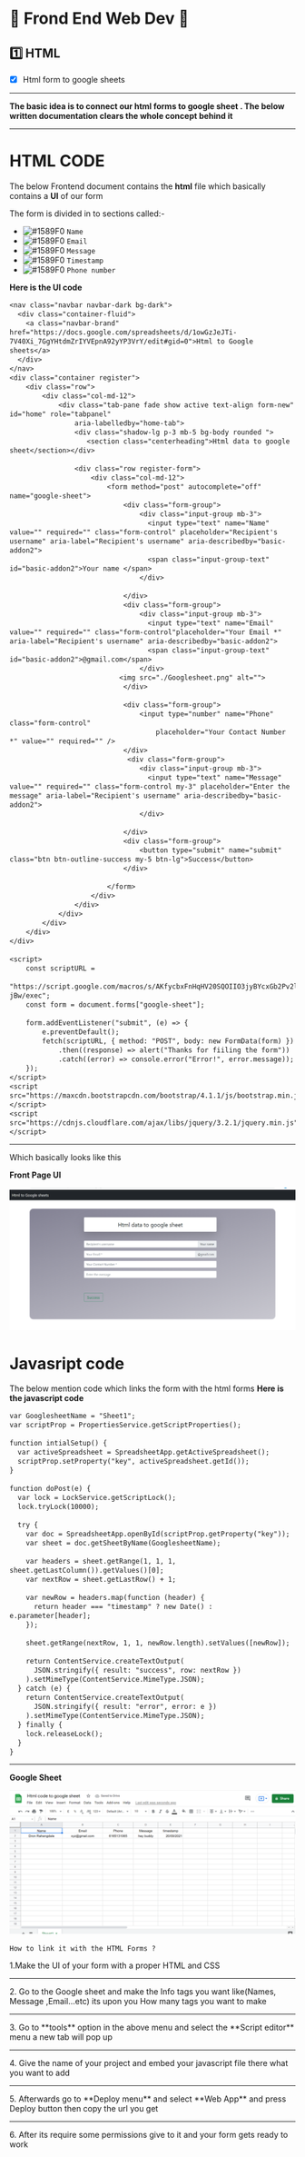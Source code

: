 # 📕 Frond End Web Dev 📕

## 1️⃣ HTML

- [x] Html form to google sheets

<hr>

**The basic idea is to connect our html forms to google sheet . The below written documentation clears the whole concept behind it** 
<hr>

# HTML CODE
 The below Frontend document contains the **html** file which basically contains a **UI** of our form

The form is divided in to sections called:-
- ![#1589F0](https://via.placeholder.com/15/1589F0/000000?text=+) `Name`
- ![#1589F0](https://via.placeholder.com/15/1589F0/000000?text=+) `Email`
- ![#1589F0](https://via.placeholder.com/15/1589F0/000000?text=+) `Message`
- ![#1589F0](https://via.placeholder.com/15/1589F0/000000?text=+) `Timestamp`
- ![#1589F0](https://via.placeholder.com/15/1589F0/000000?text=+) `Phone number`


**Here is the UI code**
<!DOCTYPE html>
<html lang="en">

<head>
    <meta charset="UTF-8" />
    <meta name="viewport" content="width=device-width, initial-scale=1.0" />
    <title>Document</title>
    <link href="https://cdn.jsdelivr.net/npm/bootstrap@5.1.1/dist/css/bootstrap.min.css" rel="stylesheet" integrity="sha384-F3w7mX95PdgyTmZZMECAngseQB83DfGTowi0iMjiWaeVhAn4FJkqJByhZMI3AhiU" crossorigin="anonymous">
    <style>
        .form-new {
            margin-right: 22%;
            margin-left: 20%;
        }
        .heading {
            width: 150%;
            display: flex;
            justify-content: center;
            align-items: center;
            color: #e9ecef;
            font-size: 45px;
            font-family: Arial, Helvetica, sans-serif;
        }
        .register {
            background: linear-gradient(162.29deg, rgba(62, 60, 88, 0.64) 0.99%, rgba(23, 22, 40, 0) 179.83%);
            border-radius: 20px;
            box-sizing: border-box;
            margin-top: 3%;
            padding: 3%;
        }
        .centerheading{
            font-size: 30px;
            display: flex;
            justify-content: center;  
        }
    </style>
</head>

<body>

    <nav class="navbar navbar-dark bg-dark">
      <div class="container-fluid">
        <a class="navbar-brand" href="https://docs.google.com/spreadsheets/d/1owGzJeJTi-7V40Xi_7GgYHtdmZrIYVEpnA92yYP3VrY/edit#gid=0">Html to Google sheets</a>
      </div>
    </nav>
    <div class="container register">
        <div class="row">
            <div class="col-md-12">
                <div class="tab-pane fade show active text-align form-new" id="home" role="tabpanel"
                    aria-labelledby="home-tab">
                    <div class="shadow-lg p-3 mb-5 bg-body rounded ">
                       <section class="centerheading">Html data to google sheet</section></div>
                   
                    <div class="row register-form">
                        <div class="col-md-12">
                            <form method="post" autocomplete="off" name="google-sheet">
                                <div class="form-group">
                                    <div class="input-group mb-3">
                                      <input type="text" name="Name"   value="" required="" class="form-control" placeholder="Recipient's username" aria-label="Recipient's username" aria-describedby="basic-addon2">
                                      <span class="input-group-text" id="basic-addon2">Your name </span>
                                    </div>
                                  
                                </div>
                                <div class="form-group">
                                    <div class="input-group mb-3">
                                      <input type="text" name="Email"  value="" required="" class="form-control"placeholder="Your Email *" aria-label="Recipient's username" aria-describedby="basic-addon2">
                                      <span class="input-group-text" id="basic-addon2">@gmail.com</span>
                                    </div>
                               <img src="./Googlesheet.png" alt="">
                                </div>
                              
                                <div class="form-group">
                                    <input type="number" name="Phone" class="form-control"
                                        placeholder="Your Contact Number *" value="" required="" />
                                </div>
                                 <div class="form-group">
                                    <div class="input-group mb-3">
                                      <input type="text" name="Message"   value="" required="" class="form-control my-3" placeholder="Enter the message" aria-label="Recipient's username" aria-describedby="basic-addon2">
                                    </div>
                                  
                                </div>
                                <div class="form-group">
                                    <button type="submit" name="submit"  class="btn btn-outline-success my-5 btn-lg">Success</button>
                                </div>
                                
                            </form>
                        </div>
                    </div>
                </div>
            </div>
        </div>
    </div>

    <script>
        const scriptURL =
            "https://script.google.com/macros/s/AKfycbxFnHqHV20SQOIIO3jyBYcxGb2Pv2l90Xpu0u_tEN3opfMMAAdry6ShlyIEfoaS3K-jBw/exec";
        const form = document.forms["google-sheet"];

        form.addEventListener("submit", (e) => {
            e.preventDefault();
            fetch(scriptURL, { method: "POST", body: new FormData(form) })
                .then((response) => alert("Thanks for fiiling the form"))
                .catch((error) => console.error("Error!", error.message));
        });
    </script>
    <script src="https://maxcdn.bootstrapcdn.com/bootstrap/4.1.1/js/bootstrap.min.js"></script>
    <script src="https://cdnjs.cloudflare.com/ajax/libs/jquery/3.2.1/jquery.min.js"></script>
</body>
</html>

<hr>


 Which basically looks like this

**Front Page UI**

![Front Page UI](./FrontformUI.png)
# Javasript code
The below mention code which links the form with the html forms 
**Here is the javascript code**
```
var GooglesheetName = "Sheet1";
var scriptProp = PropertiesService.getScriptProperties();

function intialSetup() {
  var activeSpreadsheet = SpreadsheetApp.getActiveSpreadsheet();
  scriptProp.setProperty("key", activeSpreadsheet.getId());
}

function doPost(e) {
  var lock = LockService.getScriptLock();
  lock.tryLock(10000);

  try {
    var doc = SpreadsheetApp.openById(scriptProp.getProperty("key"));
    var sheet = doc.getSheetByName(GooglesheetName);

    var headers = sheet.getRange(1, 1, 1, sheet.getLastColumn()).getValues()[0];
    var nextRow = sheet.getLastRow() + 1;

    var newRow = headers.map(function (header) {
      return header === "timestamp" ? new Date() : e.parameter[header];
    });

    sheet.getRange(nextRow, 1, 1, newRow.length).setValues([newRow]);

    return ContentService.createTextOutput(
      JSON.stringify({ result: "success", row: nextRow })
    ).setMimeType(ContentService.MimeType.JSON);
  } catch (e) {
    return ContentService.createTextOutput(
      JSON.stringify({ result: "error", error: e })
    ).setMimeType(ContentService.MimeType.JSON);
  } finally {
    lock.releaseLock();
  }
}
```
<hr>

**Google Sheet**

![Google Sheet](./Googlesheet.png)

```
How to link it with the HTML Forms ?
```
1.Make the UI of your form with a proper HTML and CSS <br/>
<hr/>
2. Go to the Google sheet and make the Info tags you want like(Names, Message ,Email...etc) its upon you How many tags you  want to make <br/>
<hr/>
3. Go to **tools** option in the above menu and select the **Script editor** menu a new tab will pop up <br/>
<hr/>
4. Give the name of your project and embed your javascript file there what you want to add  <br/>
<hr>
5. Afterwards go to **Deploy menu** and select **Web App** and press Deploy button then copy the url you get <br>
<hr>
6. After its require some permissions give  to it and your form gets ready to work 
<br>




             